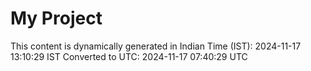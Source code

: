 # My Project

This content is dynamically generated in Indian Time (IST): 2024-11-17 13:10:29 IST
Converted to UTC: 2024-11-17 07:40:29 UTC
